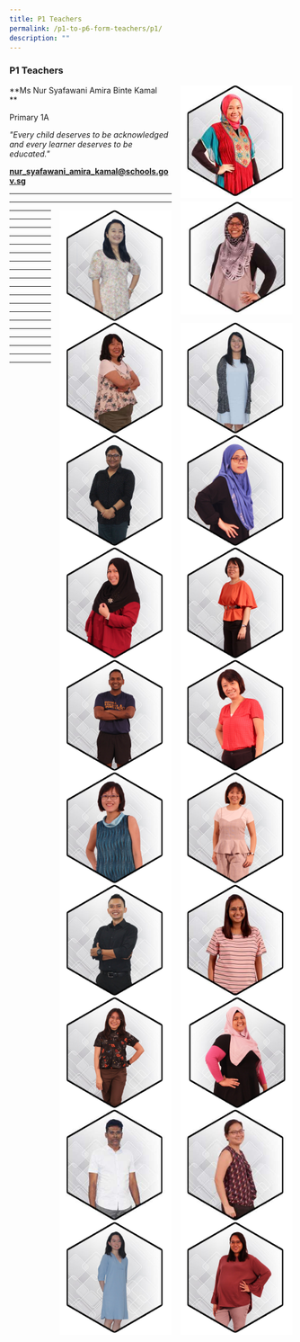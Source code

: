 ```yaml
---
title: P1 Teachers
permalink: /p1-to-p6-form-teachers/p1/
description: ""
---
```

### P1 Teachers

<img src="/images/ft1.png" style="width:200px;height:200px;margin-left:15px;" align = "right"> **Ms Nur Syafawani Amira Binte Kamal  
**

Primary 1A

_"Every child deserves to be acknowledged and every learner_ _deserves to be educated."_

[**nur\_syafawani\_amira\_kamal@schools.gov.sg**](mailto:nur_syafawani_amira_kamal@schools.gov.sg)

* * *

<img src="/images/ft2.png" style="width:200px;height:200px;margin-left:15px;" align = "right"> 

* * *

<img src="/images/ft3.png" style="width:200px;height:200px;margin-left:15px;" align = "right"> 

* * *

<img src="/images/ft4.png" style="width:200px;height:200px;margin-left:15px;" align = "right"> 

* * *

<img src="/images/ft5.png" style="width:200px;height:200px;margin-left:15px;" align = "right"> 

* * *

<img src="/images/ft6.png" style="width:200px;height:200px;margin-left:15px;" align = "right"> 

* * *

<img src="/images/ft7.png" style="width:200px;height:200px;margin-left:15px;" align = "right"> 


* * *

<img src="/images/ft8.png" style="width:200px;height:200px;margin-left:15px;" align = "right"> 

* * *

<img src="/images/ft9.png" style="width:200px;height:200px;margin-left:15px;" align = "right"> 

* * *

<img src="/images/ft10.png" style="width:200px;height:200px;margin-left:15px;" align = "right"> 

* * *

<img src="/images/ft11.png" style="width:200px;height:200px;margin-left:15px;" align = "right"> 

* * *

<img src="/images/ft12.png" style="width:200px;height:200px;margin-left:15px;" align = "right"> 

* * *

<img src="/images/ft13.png" style="width:200px;height:200px;margin-left:15px;" align = "right"> 


* * *

<img src="/images/ft14.png" style="width:200px;height:200px;margin-left:15px;" align = "right"> 

* * *

<img src="/images/ft15.png" style="width:200px;height:200px;margin-left:15px;" align = "right"> 

* * *

<img src="/images/ft16.png" style="width:200px;height:200px;margin-left:15px;" align = "right"> 

* * *

<img src="/images/ft17.png" style="width:200px;height:200px;margin-left:15px;" align = "right"> 

* * *

<img src="/images/ft18.png" style="width:200px;height:200px;margin-left:15px;" align = "right"> 

* * *

<img src="/images/ft19.png" style="width:200px;height:200px;margin-left:15px;" align = "right"> 

* * *

<img src="/images/ft20.png" style="width:200px;height:200px;margin-left:15px;" align = "right"> 

* * *

<img src="/images/ft21.png" style="width:200px;height:200px;margin-left:15px;" align = "right"> 

* * *
